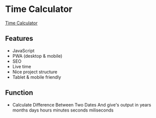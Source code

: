 # Time Calculator

[Time Calculator](https://mehardiknaik.github.io/time-calculator/)

## Features

- JavaScript
- PWA (desktop & mobile)
- SEO
- Live time
- Nice project structure
- Tablet & mobile friendly

## Function

- Calculate Difference Between Two Dates And give's output in years months days hours minutes seconds miliseconds
